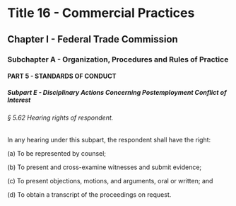 
# Title 16 - Commercial Practices
## Chapter I - Federal Trade Commission
### Subchapter A - Organization, Procedures and Rules of Practice
#### PART 5 - STANDARDS OF CONDUCT
##### Subpart E - Disciplinary Actions Concerning Postemployment Conflict of Interest
###### § 5.62 Hearing rights of respondent.

In any hearing under this subpart, the respondent shall have the right:

(a) To be represented by counsel;

(b) To present and cross-examine witnesses and submit evidence;

(c) To present objections, motions, and arguments, oral or written; and

(d) To obtain a transcript of the proceedings on request.
